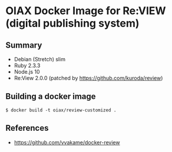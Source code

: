# OIAX Docker Image for Re:VIEW (digital publishing system)

## Summary

* Debian (Stretch) slim
* Ruby 2.3.3
* Node.js 10
* Re:View 2.0.0 (patched by https://github.com/kuroda/review)

## Building a docker image

```
$ docker build -t oiax/review-customized .
```

## References

* https://github.com/vvakame/docker-review
